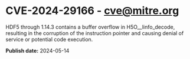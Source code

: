 # CVE-2024-29166 - cve@mitre.org

HDF5 through 1.14.3 contains a buffer overflow in H5O__linfo_decode, resulting in the corruption of the instruction pointer and causing denial of service or potential code execution.

**Publish date:** 2024-05-14
